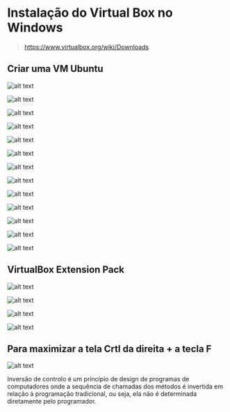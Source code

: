 # Instalação do Virtual Box no Windows

> https://www.virtualbox.org/wiki/Downloads

## Criar uma VM Ubuntu

![alt text](image.png)

![alt text](image-1.png)

![alt text](image-2.png)

![alt text](image-3.png)

![alt text](image-5.png)

![alt text](image-6.png)

![alt text](image-4.png)

![alt text](image-7.png)

![alt text](image-8.png)

![alt text](image-9.png)

![alt text](image-10.png)

![alt text](image-11.png)

![alt text](image-12.png)

## VirtualBox Extension Pack

![alt text](image-20.png)

![alt text](image-21.png)

![alt text](image-22.png)

![alt text](image-23.png)


## Para maximizar a tela Crtl da direita + a tecla F

![alt text](image-24.png)

Inversão de controlo é um princípio de design de programas de computadores onde a sequência de chamadas dos métodos é invertida em relação à programação tradicional, ou seja, ela não é determinada diretamente pelo programador.































































































































